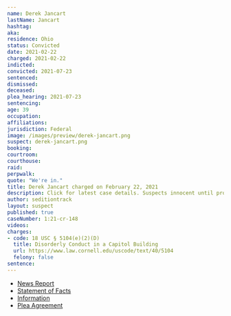```yaml
---
name: Derek Jancart
lastName: Jancart
hashtag:
aka:
residence: Ohio
status: Convicted
date: 2021-02-22
charged: 2021-02-22
indicted:
convicted: 2021-07-23
sentenced:
dismissed:
deceased:
plea_hearing: 2021-07-23
sentencing:
age: 39
occupation:
affiliations:
jurisdiction: Federal
image: /images/preview/derek-jancart.png
suspect: derek-jancart.png
booking:
courtroom:
courthouse:
raid:
perpwalk:
quote: "We're in."
title: Derek Jancart charged on February 22, 2021
description: Click for latest case details. Suspects innocent until proven guilty.
author: seditiontrack
layout: suspect
published: true
caseNumber: 1:21-cr-148
videos:
charges:
- code: 18 USC § 5104(e)(2)(D)
  title: Disorderly Conduct in a Capitol Building
  url: https://www.law.cornell.edu/uscode/text/40/5104
  felony: false
sentence:
---
```

- [News Report](https://www.dispatch.com/story/news/crime/2021/02/23/capitol-riot-arrests-derek-jancart-columbus-ohio-social-media/4567302001/)
- [Statement of Facts](https://www.justice.gov/usao-dc/case-multi-defendant/file/1415106/download)
- [Information](https://www.justice.gov/usao-dc/case-multi-defendant/file/1380676/download)
- [Plea Agreement](https://www.justice.gov/usao-dc/case-multi-defendant/file/1415111/download)
